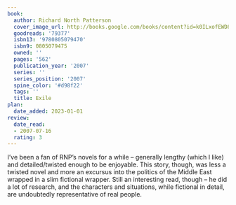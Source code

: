 ```yaml
---
book:
  author: Richard North Patterson
  cover_image_url: http://books.google.com/books/content?id=k0ILxofEWD8C&printsec=frontcover&img=1&zoom=1&edge=curl&source=gbs_api
  goodreads: '79377'
  isbn13: '9780805079470'
  isbn9: 0805079475
  owned: ''
  pages: '562'
  publication_year: '2007'
  series: ''
  series_position: '2007'
  spine_color: '#d98f22'
  tags: ''
  title: Exile
plan:
  date_added: 2023-01-01
review:
  date_read:
  - 2007-07-16
  rating: 3
---
```


I’ve been a fan of RNP’s novels for a while – generally lengthy (which I like) and detailed/twisted enough to be enjoyable. This story, though, was less a twisted novel and more an excursus into the politics of the Middle East wrapped in a slim fictional wrapper. Still an interesting read, though – he did a lot of research, and the characters and situations, while fictional in detail, are undoubtedly representative of real people.
